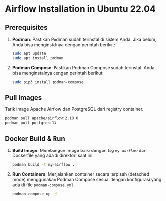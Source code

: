 # Airflow Installation in Ubuntu 22.04

## Prerequisites
1. **Podman**: Pastikan Podman sudah terinstal di sistem Anda. Jika belum, Anda bisa menginstalnya dengan perintah berikut:
    ```sh
    sudo apt update
    sudo apt install podman
    ```

2. **Podman Compose**: Pastikan Podman Compose sudah terinstal. Anda bisa menginstalnya dengan perintah berikut:
    ```sh
    sudo pip3 install podman-compose
    ```

## Pull Images
Tarik image Apache Airflow dan PostgreSQL dari registry container.
```sh
podman pull apache/airflow:2.10.0
podman pull postgres:13
```

## Docker Build & Run
1. **Build Image**: Membangun image baru dengan tag `my-airflow` dari Dockerfile yang ada di direktori saat ini.
    ```sh
    podman build -t my-airflow .
    ```

2. **Run Containers**: Menjalankan container secara terpisah (detached mode) menggunakan Podman Compose sesuai dengan konfigurasi yang ada di file `podman-compose.yml`.
    ```sh
    podman-compose up -d
    ```